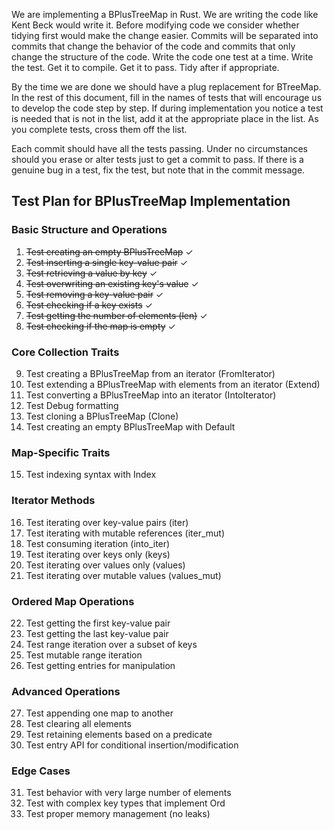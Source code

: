 We are implementing a BPlusTreeMap in Rust. We are writing the code like Kent Beck would write it. Before modifying code we consider whether tidying first would make the change easier. Commits will be separated into commits that change the behavior of the code and commits that only change the structure of the code. Write the code one test at a time. Write the test. Get it to compile. Get it to pass. Tidy after if appropriate.

By the time we are done we should have a plug replacement for BTreeMap. In the rest of this document, fill in the names of tests that will encourage us to develop the code step by step. If during implementation you notice a test is needed that is not in the list, add it at the appropriate place in the list. As you complete tests, cross them off the list.

Each commit should have all the tests passing. Under no circumstances should you erase or alter tests just to get a commit to pass. If there is a genuine bug in a test, fix the test, but note that in the commit message.

## Test Plan for BPlusTreeMap Implementation

### Basic Structure and Operations

1. ~~Test creating an empty BPlusTreeMap~~ ✓
2. ~~Test inserting a single key-value pair~~ ✓
3. ~~Test retrieving a value by key~~ ✓
4. ~~Test overwriting an existing key's value~~ ✓
5. ~~Test removing a key-value pair~~ ✓
6. ~~Test checking if a key exists~~ ✓
7. ~~Test getting the number of elements (len)~~ ✓
8. ~~Test checking if the map is empty~~ ✓

### Core Collection Traits

9. Test creating a BPlusTreeMap from an iterator (FromIterator)
10. Test extending a BPlusTreeMap with elements from an iterator (Extend)
11. Test converting a BPlusTreeMap into an iterator (IntoIterator)
12. Test Debug formatting
13. Test cloning a BPlusTreeMap (Clone)
14. Test creating an empty BPlusTreeMap with Default

### Map-Specific Traits

15. Test indexing syntax with Index<K>

### Iterator Methods

16. Test iterating over key-value pairs (iter)
17. Test iterating with mutable references (iter_mut)
18. Test consuming iteration (into_iter)
19. Test iterating over keys only (keys)
20. Test iterating over values only (values)
21. Test iterating over mutable values (values_mut)

### Ordered Map Operations

22. Test getting the first key-value pair
23. Test getting the last key-value pair
24. Test range iteration over a subset of keys
25. Test mutable range iteration
26. Test getting entries for manipulation

### Advanced Operations

27. Test appending one map to another
28. Test clearing all elements
29. Test retaining elements based on a predicate
30. Test entry API for conditional insertion/modification

### Edge Cases

31. Test behavior with very large number of elements
32. Test with complex key types that implement Ord
33. Test proper memory management (no leaks)
